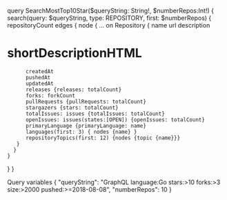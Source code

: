 query SearchMostTop10Star($queryString: String!, $numberRepos:Int!) {
  search(query: $queryString, type: REPOSITORY, first: $numberRepos) {
    repositoryCount
    edges {
      node {
        ... on Repository {
          name
          url
          description
#         shortDescriptionHTML
          createdAt
          pushedAt
          updatedAt
          releases {releases: totalCount}
          forks: forkCount
          pullRequests {pullRequests: totalCount}
          stargazers {stars: totalCount}
          totalIssues: issues {totalIssues: totalCount}
          openIssues: issues(states:[OPEN]) {openIssues: totalCount}
          primaryLanguage {primaryLanguage: name}
          languages(first: 3) { nodes {name} }
          repositoryTopics(first: 12) {nodes {topic {name}}}
       }
      }
    }
  }
}

Query variables
{
  "queryString": "GraphQL language:Go stars:>10 forks:>3 size:>2000 pushed:>=2018-08-08", 
  "numberRepos": 10 
}
